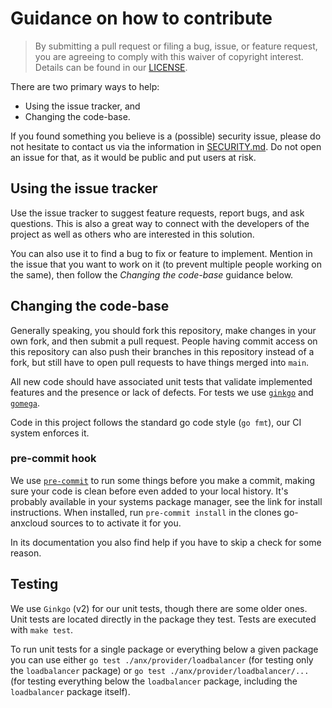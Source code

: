 # Guidance on how to contribute

> By submitting a pull request or filing a bug, issue, or feature request,
> you are agreeing to comply with this waiver of copyright interest.
> Details can be found in our [LICENSE](LICENSE).

There are two primary ways to help:
 - Using the issue tracker, and
 - Changing the code-base.

If you found something you believe is a (possible) security issue, please do not hesitate
to contact us via the information in [SECURITY.md](SECURITY.md). Do not open an issue for
that, as it would be public and put users at risk.


## Using the issue tracker

Use the issue tracker to suggest feature requests, report bugs, and ask questions.
This is also a great way to connect with the developers of the project as well
as others who are interested in this solution.

You can also use it to find a bug to fix or feature to implement. Mention in
the issue that you want to work on it (to prevent multiple people working on the same),
then follow the _Changing the code-base_ guidance below.


## Changing the code-base

Generally speaking, you should fork this repository, make changes in your
own fork, and then submit a pull request. People having commit access on this repository can
also push their branches in this repository instead of a fork, but still have to open pull
requests to have things merged into `main`.

All new code should have associated unit tests that validate implemented features
and the presence or lack of defects. For tests we use [`ginkgo`](https://onsi.github.io/ginkgo/)
and [`gomega`](https://onsi.github.io/gomega/).

Code in this project follows the standard go code style (`go fmt`), our CI system enforces it.


### pre-commit hook

We use [`pre-commit`](https://pre-commit.com/) to run some things before you make a commit, making sure
your code is clean before even added to your local history. It's probably available in your systems package
manager, see the link for install instructions. When installed, run `pre-commit install` in the clones
go-anxcloud sources to to activate it for you.

In its documentation you also find help if you have to skip a check for some reason.

## Testing

We use `Ginkgo` (v2) for our unit tests, though there are some older ones. Unit tests are located directly in the
package they test. Tests are executed with `make test`.

To run unit tests for a single package or everything below a given package you can use either `go test
./anx/provider/loadbalancer` (for testing only the `loadbalancer` package) or `go test ./anx/provider/loadbalancer/...`
(for testing everything below the `loadbalancer` package, including the `loadbalancer` package itself).
